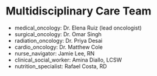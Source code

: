 # Multidisciplinary Care Team

- medical_oncology: Dr. Elena Ruiz (lead oncologist)
- surgical_oncology: Dr. Omar Singh
- radiation_oncology: Dr. Priya Desai
- cardio_oncology: Dr. Matthew Cole
- nurse_navigator: Jamie Lee, RN
- clinical_social_worker: Amina Diallo, LCSW
- nutrition_specialist: Rafael Costa, RD

